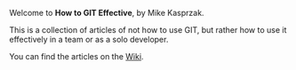 Welcome to **How to GIT Effective**, by Mike Kasprzak.

This is a collection of articles of not how to use GIT, but rather how to use it effectively in a team or as a solo developer.

You can find the articles on the [Wiki](https://github.com/povrazor/how-to-git-effective/wiki).
